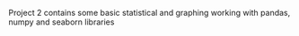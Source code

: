 Project 2 contains some basic statistical and graphing working with pandas, numpy and seaborn libraries 
